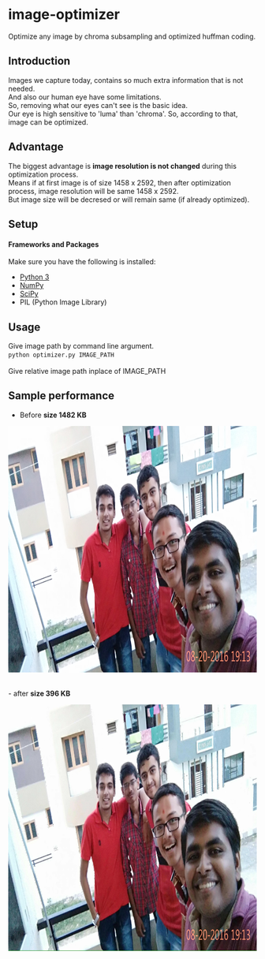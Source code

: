 # image-optimizer
Optimize any image by chroma subsampling and optimized huffman coding.<br/>

## Introduction
Images we capture today, contains so much extra information that is not needed. <br/>
And also our human eye have some limitations. <br/>
So, removing what our eyes can't see is the basic idea. <br/>
Our eye is high sensitive to 'luma' than 'chroma'. So, according to that, image can be optimized.<br/>

## Advantage
The biggest advantage is <b>image resolution is not changed</b> during this optimization process.<br/>
Means if at first image is of size 1458 x 2592, then after optimization process, image resolution will be same 1458 x 2592.<br/>
But image size will be decresed or will remain same (if already optimized).<br/>


## Setup
#### Frameworks and Packages
Make sure you have the following is installed:
 - [Python 3](https://www.python.org/)
 - [NumPy](http://www.numpy.org/)
 - [SciPy](https://www.scipy.org/)
 - PIL (Python Image Library)

## Usage
Give image path by command line argument.<br/>
`
python optimizer.py IMAGE_PATH
`
<br/><br/>
Give relative image path inplace of IMAGE_PATH

## Sample performance
 - Before <b>size 1482 KB</b><br/>
 <p align="center"><img src="imgs/m2.jpg" alt="befimg1" height="500"/></p>
 <br/>
 - after <b>size 396 KB</b><br/>
 <p align="center"><img src="imgs/m2_opti_by_pkikani.jpg" alt="befimg1" height="500"/></p>

